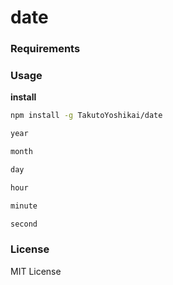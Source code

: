 # date

### Requirements

### Usage
**install**
```bash
npm install -g TakutoYoshikai/date
```
```bash
year

month

day

hour

minute

second
```


### License
MIT License

